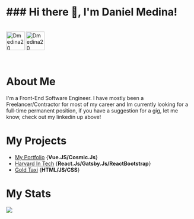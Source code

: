 <h1>### Hi there 👋, I'm Daniel Medina!</h1>

<br/>
<a href="https://www.linkedin.com/in/dannymedina007/" target="_blank" >
    <img align ="left" alt="Dmedina20 LinkedIN" width="50px" src ="https://img.icons8.com/nolan/64/linkedin.png" />
</a>
  <a href="https://www.danielmed.com" target="_blank">
    <img align ="left" alt="Dmedina20 Portfolio " width="50px" src ="https://img.icons8.com/nolan/64/resume.png" />
  </a>
  
  <br/>
  
  <br/>
  
![]()

<br/>
<h1 >About Me</h1>
I'm a Front-End Software Engineer. I have mostly been a Freelancer/Contractor for most of my career and Im currently looking for a full-time permanent position, if you have a suggestion for a gig, let me know, check out my linkedin up above! 
<br/>

<h1>My Projects</h1>

- [My Portfolio](https://www.danielmed.com) {**Vue.JS/Cosmic.Js**}
- [Harvard In Tech](https://www.harvardintechseattle.com) {**React.Js/Gatsby.Js/ReactBootstrap**}
- [Gold Taxi](https://goldtaxi.taximachine.com) {**HTML/JS/CSS**}

<h1>My Stats</h1>


<div align="left"><img src="https://github-profile-trophy.vercel.app/?username=Dmedina20&theme=tokyonight&count_private=true&include_all_commits"></div>

